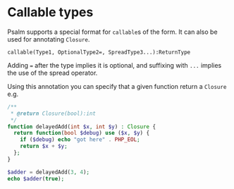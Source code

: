 # Callable types

Psalm supports a special format for `callable`s of the form. It can also be used for annotating `Closure`.

```
callable(Type1, OptionalType2=, SpreadType3...):ReturnType
```

Adding `=` after the type implies it is optional, and suffixing with `...` implies the use of the spread operator.

Using this annotation you can specify that a given function return a `Closure` e.g.

```php
/**
 * @return Closure(bool):int
 */
function delayedAdd(int $x, int $y) : Closure {
  return function(bool $debug) use ($x, $y) {
    if ($debug) echo "got here" . PHP_EOL;
    return $x + $y;
  };
}

$adder = delayedAdd(3, 4);
echo $adder(true);
```
